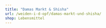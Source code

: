 ```yaml
---
title: "Damas Markt & Shisha"
url: /weiden-i-d-opf/damas-markt-und-shisha/
shop: Lebensmittel
---
```

